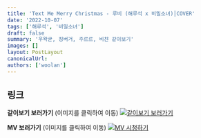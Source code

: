 ```yaml
---
title: 'Text Me Merry Christmas - 루비 (해루석 x 비밀소녀)│COVER'
date: '2022-10-07'
tags: ['해루석', '비밀소녀']
draft: false
summary: '우왁굳, 징버거, 주르르, 비챤 같이보기'
images: []
layout: PostLayout
canonicalUrl:
authors: ['woolan']
---
```


## 링크

**같이보기 보러가기** (이미지를 클릭하여 이동)
[![같이보기 보러가기](https://cdn.discordapp.com/attachments/1135756712759013437/1135758630910697602/banner.png)](https://cafe.naver.com/steamindiegame/7968439)

**MV 보러가기** (이미지를 클릭하여 이동)
[![MV 시청하기](https://i.ytimg.com/vi/IWJaAO8ZVmw/maxresdefault.jpg)](https://youtu.be/IWJaAO8ZVmw)
